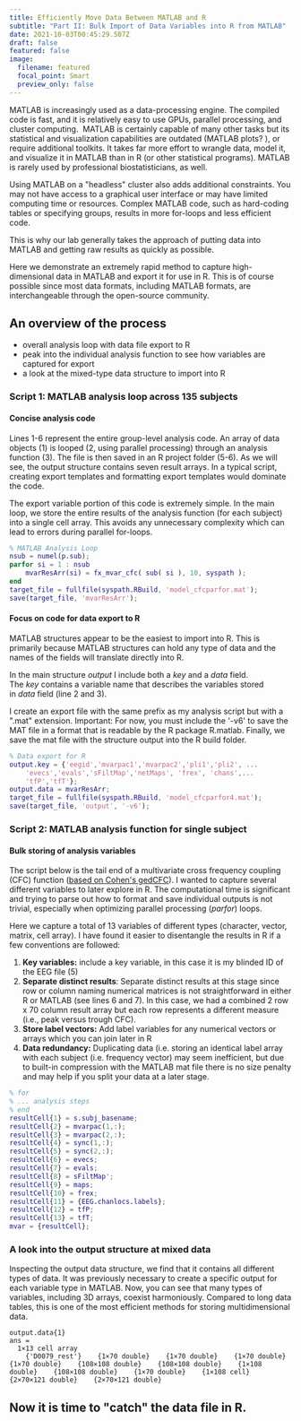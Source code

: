 ```yaml
---
title: Efficiently Move Data Between MATLAB and R
subtitle: "Part II: Bulk Import of Data Variables into R from MATLAB"
date: 2021-10-03T00:45:29.507Z
draft: false
featured: false
image:
  filename: featured
  focal_point: Smart
  preview_only: false
---
```

MATLAB is increasingly used as a data-processing engine. The compiled code is fast, and it is relatively easy to use GPUs, parallel processing, and cluster computing.  MATLAB is certainly capable of many other tasks but its statistical and visualization capabilities are outdated (MATLAB plots? ), or require additional toolkits. It takes far more effort to wrangle data, model it, and visualize it in MATLAB than in R (or other statistical programs). MATLAB is rarely used by professional biostatisticians, as well.

Using MATLAB on a "headless" cluster also adds additional constraints. You may not have access to a graphical user interface or may have limited computing time or resources. Complex MATLAB code, such as hard-coding tables or specifying groups, results in more for-loops and less efficient code.

This is why our lab generally takes the approach of putting data into MATLAB and getting raw results as quickly as possible. 

Here we demonstrate an extremely rapid method to capture high-dimensional data in MATLAB and export it for use in R. This is of course possible since most data formats, including MATLAB formats, are interchangeable through the open-source community.

## An overview of the process

* overall analysis loop with data file export to R
* peak into the individual analysis function to see how variables are captured for export
* a look at the mixed-type data structure to import into R

### Script 1: MATLAB analysis loop across 135 subjects

#### Concise analysis code

Lines 1-6 represent the entire group-level analysis code. An array of data objects (1) is looped (2, using parallel processing) through an analysis function (3). The file is then saved in an R project folder (5-6). As we will see, the output structure contains seven result arrays. In a typical script, creating export templates and formatting export templates would dominate the code.

The export variable portion of this code is extremely simple. In the main loop, we store the entire results of the analysis function (for each subject) into a single cell array. This avoids any unnecessary complexity which can lead to errors during parallel for-loops.

```matlab
% MATLAB Analysis Loop
nsub = numel(p.sub); 
parfor si = 1 : nsub  
    mvarResArr(si) = fx_mvar_cfc( sub( si ), 10, syspath );
end
target_file = fullfile(syspath.RBuild, 'model_cfcparfor.mat');
save(target_file, 'mvarResArr');
```

#### Focus on code for data export to R

MATLAB structures appear to be the easiest to import into R. This is primarily because MATLAB structures can hold any type of data and the names of the fields will translate directly into R. 

In the main structure *output* I include both a *key* and a *data* field. The *key* contains a variable name that describes the variables stored in *data* field (line 2 and 3).

I create an export file with the same prefix as my analysis script but with a ".mat" extension. Important: For now, you must include the '-v6' to save the MAT file in a format that is readable by the R package R.matlab. Finally, we save the mat file with the structure output into the R build folder.

```matlab
% Data export for R
output.key = {'eegid','mvarpac1','mvarpac2','pli1','pli2', ...
    'evecs','evals','sFiltMap','netMaps', 'frex', 'chans',...
    'tfP','tfT'};
output.data = mvarResArr;
target_file = fullfile(syspath.RBuild, 'model_cfcparfor4.mat');
save(target_file, 'output', '-v6');
```

### Script 2: MATLAB analysis function for single subject

#### Bulk storing of analysis variables

The script below is the tail end of a multivariate cross frequency coupling (CFC) function ([based on Cohen's gedCFC](https://www.ncbi.nlm.nih.gov/pmc/articles/PMC5262375/)). I wanted to capture several different variables to later explore in R. The computational time is significant and trying to parse out how to format and save individual outputs is not trivial, especially when optimizing parallel processing (*parfor*) loops.

Here we capture a total of 13 variables of different types (character, vector, matrix, cell array). I have found it easier to disentangle the results in R if a few conventions are followed:

1. **Key variables:** include a key variable, in this case it is my blinded ID of the EEG file (5)
2. **Separate distinct results**: Separate distinct results at this stage since row or column naming numerical matrices is not straightforward in either R or MATLAB (see lines 6 and 7). In this case, we had a combined 2 row x 70 column result array but each row represents a different measure (i.e., peak versus trough CFC). 
3. **Store label vectors:** Add label variables for any numerical vectors or arrays which you can join later in R
4. **Data redundancy:** Duplicating data (i.e. storing an identical label array with each subject (i.e. frequency vector) may seem inefficient, but due to built-in compression with the MATLAB mat file there is no size penalty and may help if you split your data at a later stage. 

```matlab
% for
% ... analysis steps
% end
resultCell{1} = s.subj_basename;
resultCell{2} = mvarpac(1,:);
resultCell{3} = mvarpac(2,:);
resultCell{4} = sync(1,:);
resultCell{5} = sync(2,:);
resultCell{6} = evecs;
resultCell{7} = evals;
resultCell{8} = sFiltMap';
resultCell{9} = maps;
resultCell{10} = frex;
resultCell{11} = {EEG.chanlocs.labels};
resultCell{12} = tfP;
resultCell{13} = tfT;
mvar = {resultCell};
```

### A look into the output structure at mixed data

Inspecting the output data structure, we find that it contains all different types of data. It was previously necessary to create a specific output for each variable type in MATLAB. Now, you can see that many types of variables, including 3D arrays, coexist harmoniously. Compared to long data tables, this is one of the most efficient methods for storing multidimensional data.

```
output.data{1}
ans =
  1×13 cell array
    {'D0079_rest'}    {1×70 double}    {1×70 double}    {1×70 double}    {1×70 double}    {108×108 double}    {108×108 double}    {1×108 double}    {108×108 double}    {1×70 double}    {1×108 cell}    {2×70×121 double}    {2×70×121 double}
```

## Now it is time to "catch" the data file in R.